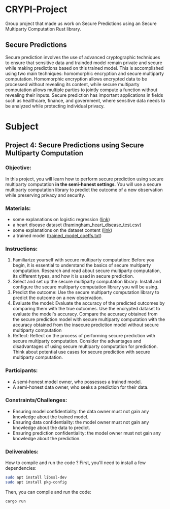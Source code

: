 # CRYPI-Project
Group project that made us work on Secure Predictions using an Secure Multiparty Computation Rust library.

## Secure Predictions

Secure prediction involves the use of advanced cryptographic techniques to ensure that sensitive data and trainded model remain private and secure while making predictions based on this trained model. This is accomplished using two main techniques: homomorphic encryption and secure multiparty computation. Homomorphic encryption allows encrypted data to be processed without revealing its content, while secure multiparty computation allows multiple parties to jointly compute a function without revealing their inputs. Secure prediction has important applications in fields such as healthcare, finance, and government, where sensitive data needs to be analyzed while protecting individual privacy.

# Subject

## Project 4: Secure Predictions using Secure Multiparty Computation

### Objective:

In this project, you will learn how to perform secure prediction using secure multiparty computation **in the semi-honest settings**.
You will use a secure multiparty computation library to predict the outcome of a new observation while preserving privacy and security.

### Materials:
- some explanations on logistic regression ([link](https://github.com/ConstanceBeguier/epita-projects-2023/tree/main/datasets/logistic_regression))
- a heart disease dataset ([framingham_heart_disease_test.csv](https://github.com/ConstanceBeguier/epita-projects-2023/blob/main/datasets/logistic_regression/framingham_heart_disease_test.csv))
- some explanations on the dataset content ([link](https://github.com/ConstanceBeguier/epita-projects-2023/tree/main/datasets))
- a trained model ([trained_model_coeffs.txt](https://github.com/ConstanceBeguier/epita-projects-2023/blob/main/datasets/logistic_regression/trained_model_coeffs.txt))

### Instructions:

1. Familiarize yourself with secure multiparty computation:
Before you begin, it is essential to understand the basics of secure multiparty computation.
Research and read about secure multiparty computation, its different types, and how it is used in secure prediction.
2. Select and set up the secure multiparty computation library:
Install and configure the secure multiparty computation library you will be using.
3. Predict the outcome:
Use the secure multiparty computation library to predict the outcome on a new observation.
4. Evaluate the model:
Evaluate the accuracy of the predicted outcomes by comparing them with the true outcomes.
Use the encrypted dataset to evaluate the model's accuracy.
Compare the accuracy obtained from the secure prediction model with secure multiparty computation with the accuracy obtained from the insecure prediction model without secure multiparty computation
5. Reflect:
Reflect on the process of performing secure prediction with secure multiparty computation.
Consider the advantages and disadvantages of using secure multiparty computation for prediction.
Think about potential use cases for secure prediction with secure multiparty computation.

### Participants:
- A semi-honest model owner, who possesses a trained model.
- A semi-honest data owner, who seeks a prediction for their data.

### Constraints/Challenges:
- Ensuring model confidentiality: the data owner must not gain any knowledge about the trained model.
- Ensuring data confidentiality: the model owner must not gain any knowledge about the data to predict.
- Ensuring prediction confidentiality: the model owner must not gain any knowledge about the prediction.


### Deliverables:

How to compile and run the code ? First, you'll need to install a few dependencies:

```bash
sudo apt install libssl-dev
sudo apt install pkg-config
```

Then, you can compile and run the code:

```bash
cargo run
```
